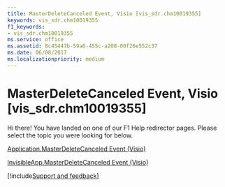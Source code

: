```yaml
---
title: MasterDeleteCanceled Event, Visio [vis_sdr.chm10019355]
keywords: vis_sdr.chm10019355
f1_keywords:
- vis_sdr.chm10019355
ms.service: office
ms.assetid: 8c45447b-59a0-455c-a208-00f26e552c37
ms.date: 06/08/2017
ms.localizationpriority: medium
---
```



# MasterDeleteCanceled Event, Visio [vis_sdr.chm10019355]

Hi there! You have landed on one of our F1 Help redirector pages. Please select the topic you were looking for below.

[Application.MasterDeleteCanceled Event (Visio)](https://msdn.microsoft.com/library/8dabb35b-8959-ef83-90fd-3287265f60a5%28Office.15%29.aspx)

[InvisibleApp.MasterDeleteCanceled Event (Visio)](https://msdn.microsoft.com/library/a62cc5d8-c229-3c73-29f8-a41fb96dd5ea%28Office.15%29.aspx)

[!include[Support and feedback](~/includes/feedback-boilerplate.md)]